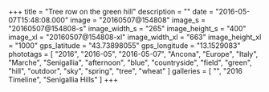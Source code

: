 +++
title = "Tree row on the green hill"
description = ""
date = "2016-05-07T15:48:08.000"
image = "20160507@154808"
image_s = "20160507@154808-s"
image_width_s = "265"
image_height_s = "400"
image_xl = "20160507@154808-xl"
image_width_xl = "663"
image_height_xl = "1000"
gps_latitude = "43.73898055"
gps_longitude = "13.1529083"
phototags = [ "2016", "2016-05", "2016-05-07", "Ancona", "Europe", "Italy", "Marche", "Senigallia", "afternoon", "blue", "countryside", "field", "green", "hill", "outdoor", "sky", "spring", "tree", "wheat" ]
galleries = [ "", "2016 Timeline", "Senigallia Hills" ]
+++
